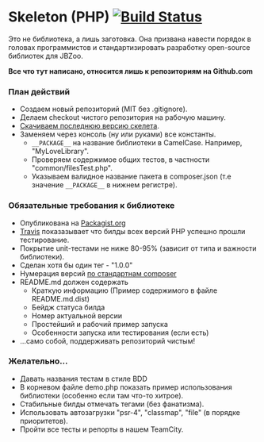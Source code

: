 # Skeleton (PHP) [![Build Status](https://travis-ci.org/JBZoo/Skeleton-PHP.svg?branch=master)](https://travis-ci.org/JBZoo/Skeleton-PHP)

Это не библиотека, а лишь заготовка. Она призвана навести порядок в головах программистов и стандартизировать разработку open-source библиотек для JBZoo.

**Все что тут написано, относится лишь к репозиториям на Github.com**

### План действий

 * Создаем новый репозиторий (MIT без .gitignore).
 * Делаем checkout чистого репозитория на рабочую машину.
 * [Скачиваем последнюю версию скелета](https://github.com/JBZoo/Skeleton/archive/master.zip).
 * Заменяем через консоль (ну или руками) все константы.
    * ``__PACKAGE__`` на название библиотеки в CamelCase. Например, "MyLoveLibrary".
    * Проверяем содержимое общих тестов, в частности "common/filesTest.php".
    * Указываем валидное название пакета в composer.json (т.е значение ``__PACKAGE__`` в нижнем регистре).


### Обязательные требования к библиотеке

 * Опубликована на [Packagist.org](https://packagist.org/packages/JBZoo)
 * [Travis](https://travis-ci.org/JBZoo) показазывает что билды всех версий PHP успешно прошли тестирование.
 * Покрытие unit-тестами не ниже 80-95% (зависит от типа и важности библиотеки).
 * Сделан хотя бы один тег  - "1.0.0"
 * Нумерация версий [по стандартнам composer](https://getcomposer.org/doc/articles/versions.md)
 * README.md должен содержать
    * Краткую информацию (Пример содержимого в файле README.md.dist)
    * Бейдж статуса билда
    * Номер актуальной версии
    * Простейший и рабочий пример запуска
    * Особенности запуска или тестирования (если есть)
 * ...само собой, поддерживать репозиторий чистым!


### Желательно...

 * Давать названия тестам в стиле BDD
 * В корневом файле demo.php показать пример использования библиотеки (особенно если там что-то хитрое).
 * Стабильные билды отмечать тегами (без фанатизма).
 * Использовать автозагрузки "psr-4", "classmap", "file" (в порядке приоритетов).
 * Пройти все тесты и репорты в нашем TeamCity.

